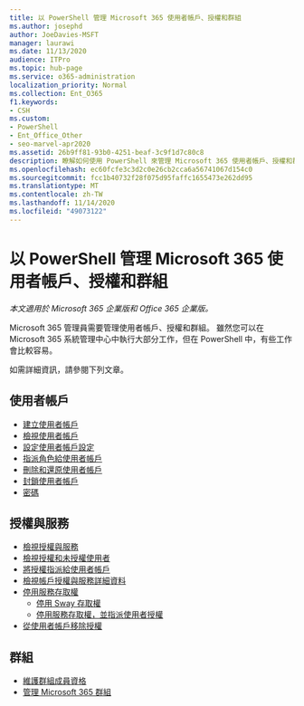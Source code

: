 ```yaml
---
title: 以 PowerShell 管理 Microsoft 365 使用者帳戶、授權和群組
ms.author: josephd
author: JoeDavies-MSFT
manager: laurawi
ms.date: 11/13/2020
audience: ITPro
ms.topic: hub-page
ms.service: o365-administration
localization_priority: Normal
ms.collection: Ent_O365
f1.keywords:
- CSH
ms.custom:
- PowerShell
- Ent_Office_Other
- seo-marvel-apr2020
ms.assetid: 26b9ff81-93b0-4251-beaf-3c9f1d7c80c8
description: 瞭解如何使用 PowerShell 來管理 Microsoft 365 使用者帳戶、授權和群組。
ms.openlocfilehash: ec60fcfe3c3d2c0e26cb2cca6a56741067d154c0
ms.sourcegitcommit: fcc1b40732f28f075d95faffc1655473e262dd95
ms.translationtype: MT
ms.contentlocale: zh-TW
ms.lasthandoff: 11/14/2020
ms.locfileid: "49073122"
---
```

# <a name="manage-microsoft-365-user-accounts-licenses-and-groups-with-powershell"></a>以 PowerShell 管理 Microsoft 365 使用者帳戶、授權和群組

*本文適用於 Microsoft 365 企業版和 Office 365 企業版。*

Microsoft 365 管理員需要管理使用者帳戶、授權和群組。 雖然您可以在 Microsoft 365 系統管理中心中執行大部分工作，但在 PowerShell 中，有些工作會比較容易。

如需詳細資訊，請參閱下列文章。

## <a name="user-accounts"></a>使用者帳戶

- [建立使用者帳戶](create-user-accounts-with-microsoft-365-powershell.md)
- [檢視使用者帳戶](view-user-accounts-with-microsoft-365-powershell.md)
- [設定使用者帳戶設定](configure-user-account-properties-with-microsoft-365-powershell.md)
- [指派角色給使用者帳戶](assign-roles-to-user-accounts-with-microsoft-365-powershell.md)
- [刪除和還原使用者帳戶](delete-and-restore-user-accounts-with-microsoft-365-powershell.md)
- [封鎖使用者帳戶](block-user-accounts-with-microsoft-365-powershell.md)
- [密碼](manage-passwords-with-microsoft-365-powershell.md)

## <a name="licenses-and-services"></a>授權與服務
- [檢視授權與服務](view-licenses-and-services-with-microsoft-365-powershell.md)
- [檢視授權和未授權使用者](view-licensed-and-unlicensed-users-with-microsoft-365-powershell.md)
- [將授權指派給使用者帳戶](assign-licenses-to-user-accounts-with-microsoft-365-powershell.md)
- [檢視帳戶授權與服務詳細資料](view-account-license-and-service-details-with-microsoft-365-powershell.md)
- [停用服務存取權](disable-access-to-services-with-microsoft-365-powershell.md)
  - [停用 Sway 存取權](disable-access-to-sway-with-microsoft-365-powershell.md)
  - [停用服務存取權，並指派使用者授權](disable-access-to-services-while-assigning-user-licenses.md)
- [從使用者帳戶移除授權](remove-licenses-from-user-accounts-with-microsoft-365-powershell.md)

## <a name="groups"></a>群組
- [維護群組成員資格](maintain-group-membership-with-microsoft-365-powershell.md)
- [管理 Microsoft 365 群組](manage-microsoft-365-groups-with-powershell.md)
